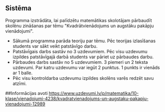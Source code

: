 ## Sistēma 

  Programma izstrādāta, lai palīdzētu matemātikas skolotājam pārbaudīt skolēnu zināšanas par tēmu "Kvadrātvienādojums un augstāku pakāpju vienādojumi". 
  
- Sākumā programma parāda teoriju par tēmu. Pēc teorijas izlasīšanas students var sākt veikt patstāvīgo darbu. 
- Patstāvīgais darbs sastāv no 3 uzdevumiem. Pēc visu uzdevumu izpildes patstāvīgajā darbā students var pāriet uz pārbaudes darbu. 
- Pārbaudes darbs sastāv no 5 uzdevumiem. 3 piemeri un 2 teksta uzdevumi. Par katru uzdevumu var iegūt 2 punktus. 1 punkts ir vienāds ar 1 balle.
- Pēc visu kontroldarba uzdevumu izpildes skolēns varēs redzēt savu atzīmi. 

##Informācijas avoti 
https://www.uzdevumi.lv/p/matematika/10-klase/vienadojumi-4238/kvadratvienadojums-un-augstaku-pakapju-vienadojumi-12989

